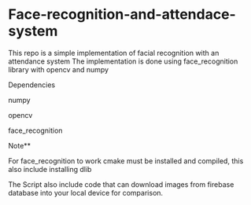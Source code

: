 # Face-recognition-and-attendace-system
This repo is a simple implementation of facial recognition with an attendance system 
The implementation is done using face_recognition library with opencv and numpy 

Dependencies

numpy

opencv

face_recognition

Note**


For face_recognition to work cmake must be installed and compiled, this also include installing dlib

The Script also include code that can download images from firebase database into your local device for comparison.
